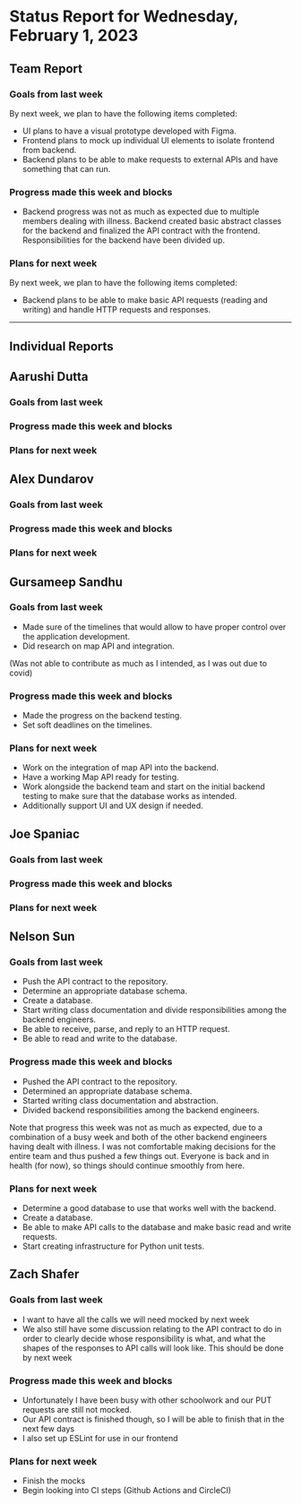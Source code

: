 # Status Report for Wednesday, February 1, 2023

## Team Report

### Goals from last week
By next week, we plan to have the following items completed:
- UI plans to have a visual prototype developed with Figma.
- Frontend plans to mock up individual UI elements to isolate frontend from backend.
- Backend plans to be able to make requests to external APIs and have something that can run.

### Progress made this week and blocks
- Backend progress was not as much as expected due to multiple members dealing with illness. Backend created 
basic abstract classes for the backend and finalized the API contract with the frontend. Responsibilities for the
backend have been divided up.

### Plans for next week
By next week, we plan to have the following items completed:
- Backend plans to be able to make basic API requests (reading and writing) and handle
HTTP requests and responses. 

---
## Individual Reports

## Aarushi Dutta

### Goals from last week

### Progress made this week and blocks

### Plans for next week

## Alex Dundarov

### Goals from last week

### Progress made this week and blocks

### Plans for next week

## Gursameep Sandhu

### Goals from last week
- Made sure of the timelines that would allow to have proper control over the application development.
- Did research on map API and integration.

(Was not able to contribute as much as I intended, as I was out due to covid)

### Progress made this week and blocks
- Made the progress on the backend testing.
- Set soft deadlines on the timelines.

### Plans for next week
- Work on the integration of map API into the backend.
- Have a working Map API ready for testing.
- Work alongside the backend team and start on the initial backend testing to make sure that the database works as intended.
- Additionally support UI and UX design if needed.

## Joe Spaniac

### Goals from last week

### Progress made this week and blocks

### Plans for next week

## Nelson Sun

### Goals from last week
- Push the API contract to the repository.
- Determine an appropriate database schema.
- Create a database.
- Start writing class documentation and divide responsibilities among the backend engineers.
- Be able to receive, parse, and reply to an HTTP request.
- Be able to read and write to the database.

### Progress made this week and blocks
- Pushed the API contract to the repository.
- Determined an appropriate database schema.
- Started writing class documentation and abstraction.
- Divided backend responsibilities among the backend engineers.

Note that progress this week was not as much as expected, due to a combination of a busy week and
both of the other backend engineers having dealt with illness. I was not comfortable making decisions for
the entire team and thus pushed a few things out. Everyone is back and in health (for now), so things should
continue smoothly from here.

### Plans for next week
- Determine a good database to use that works well with the backend.
- Create a database.
- Be able to make API calls to the database and make basic read and write requests.
- Start creating infrastructure for Python unit tests.

## Zach Shafer

### Goals from last week
- I want to have all the calls we will need mocked by next week
- We also still have some discussion relating to the API contract to do in order to clearly decide
whose responsibility is what, and what the shapes of the responses to API calls will look like. This
should be done by next week

### Progress made this week and blocks
- Unfortunately I have been busy with other schoolwork and our PUT requests are still not mocked.
- Our API contract is finished though, so I will be able to finish that in the next few days
- I also set up ESLint for use in our frontend

### Plans for next week
- Finish the mocks
- Begin looking into CI steps (Github Actions and CircleCI)

